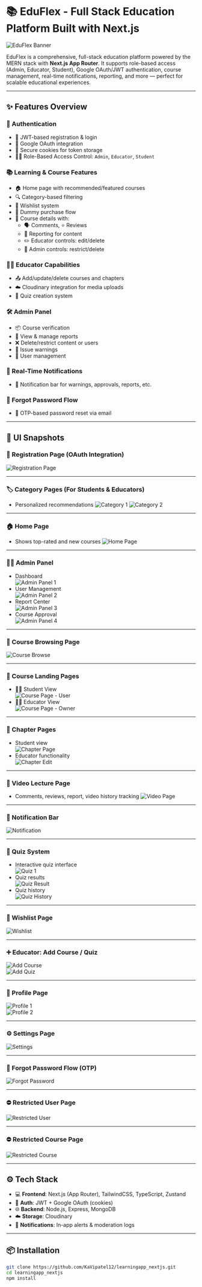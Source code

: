 # 📚 EduFlex - Full Stack Education Platform Built with Next.js

![EduFlex Banner](https://github.com/KaVipatel12/learningapp_nextjs/blob/main/public/icon-192.png)

EduFlex is a comprehensive, full-stack education platform powered by the MERN stack with **Next.js App Router**. It supports role-based access (Admin, Educator, Student), Google OAuth/JWT authentication, course management, real-time notifications, reporting, and more — perfect for scalable educational experiences.

---

## ✨ Features Overview

### 👥 Authentication
- 🔐 JWT-based registration & login
- 🔗 Google OAuth integration
- 🍪 Secure cookies for token storage
- 🧑‍💼 Role-Based Access Control: `Admin`, `Educator`, `Student`

### 📚 Learning & Course Features
- 🏠 Home page with recommended/featured courses
- 🔍 Category-based filtering
- 💖 Wishlist system
- 🛒 Dummy purchase flow
- 📄 Course details with:
  - 🗣️ Comments, ⭐ Reviews
  - 🚨 Reporting for content
  - ✏️ Educator controls: edit/delete
  - 🛑 Admin controls: restrict/delete

### 🧑‍🏫 Educator Capabilities
- 📤 Add/update/delete courses and chapters
- ☁️ Cloudinary integration for media uploads
- 📝 Quiz creation system

### 🛠️ Admin Panel
- 📦 Course verification
- 🔎 View & manage reports
- ❌ Delete/restrict content or users
- 🚨 Issue warnings
- 👤 User management

### 🔔 Real-Time Notifications
- 🔔 Notification bar for warnings, approvals, reports, etc.

### 📧 Forgot Password Flow
- 📩 OTP-based password reset via email

---

## 📸 UI Snapshots

### 🔑 Registration Page (OAuth Integration)
![Registration Page](https://github.com/KaVipatel12/learningapp_nextjs/blob/main/public/assets/registerpage.PNG)

---

### 🏷️ Category Pages (For Students & Educators)
- Personalized recommendations
![Category 1](https://github.com/KaVipatel12/learningapp_nextjs/blob/main/public/assets/categorypage1.PNG)
![Category 2](https://github.com/KaVipatel12/learningapp_nextjs/blob/main/public/assets/categorypage2.PNG)

---

### 🏠 Home Page
- Shows top-rated and new courses
![Home Page](https://github.com/KaVipatel12/learningapp_nextjs/blob/main/public/assets/home1.PNG)

---

### 🧑‍💼 Admin Panel
- Dashboard  
  ![Admin Panel 1](https://github.com/KaVipatel12/learningapp_nextjs/blob/main/public/assets/adminpanel1.PNG)
- User Management  
  ![Admin Panel 2](https://github.com/KaVipatel12/learningapp_nextjs/blob/main/public/assets/adminpanel2.PNG)
- Report Center  
  ![Admin Panel 3](https://github.com/KaVipatel12/learningapp_nextjs/blob/main/public/assets/adminpanel3.PNG)
- Course Approval  
  ![Admin Panel 4](https://github.com/KaVipatel12/learningapp_nextjs/blob/main/public/assets/adminpanel4.PNG)

---

### 🧾 Course Browsing Page
![Course Browse](https://github.com/KaVipatel12/learningapp_nextjs/blob/main/public/assets/coursepage.PNG)

---

### 📘 Course Landing Pages
- 👨‍🎓 Student View  
  ![Course Page - User](https://github.com/KaVipatel12/learningapp_nextjs/blob/main/public/assets/coursemain.PNG)
- 👩‍🏫 Educator View  
  ![Course Page - Owner](https://github.com/KaVipatel12/learningapp_nextjs/blob/main/public/assets/coursemain1.PNG)

---

### 📖 Chapter Pages
- Student view  
  ![Chapter Page](https://github.com/KaVipatel12/learningapp_nextjs/blob/main/public/assets/chaptermain.PNG)
- Educator functionality  
  ![Chapter Edit](https://github.com/KaVipatel12/learningapp_nextjs/blob/main/public/assets/chaptermain2.PNG)

---

### 🎥 Video Lecture Page
- Comments, reviews, report, video history tracking
![Video Page](https://github.com/KaVipatel12/learningapp_nextjs/blob/main/public/assets/course.PNG)

---

### 🔔 Notification Bar
![Notification](https://github.com/KaVipatel12/learningapp_nextjs/blob/main/public/assets/notification.PNG)

---

### 🧪 Quiz System
- Interactive quiz interface  
  ![Quiz 1](https://github.com/KaVipatel12/learningapp_nextjs/blob/main/public/assets/quiz1.PNG)
- Quiz results  
  ![Quiz Result](https://github.com/KaVipatel12/learningapp_nextjs/blob/main/public/assets/quiz2.PNG)
- Quiz history  
  ![Quiz History](https://github.com/KaVipatel12/learningapp_nextjs/blob/main/public/assets/quiz3.PNG)

---

### 💖 Wishlist Page
![Wishlist](https://github.com/KaVipatel12/learningapp_nextjs/blob/main/public/assets/wishlist.PNG)

---

### ➕ Educator: Add Course / Quiz
![Add Course](https://github.com/KaVipatel12/learningapp_nextjs/blob/main/public/assets/courseadd.PNG)  
![Add Quiz](https://github.com/KaVipatel12/learningapp_nextjs/blob/main/public/assets/addquiz.PNG)

---

### 👤 Profile Page
![Profile 1](https://github.com/KaVipatel12/learningapp_nextjs/blob/main/public/assets/profile1.PNG)  
![Profile 2](https://github.com/KaVipatel12/learningapp_nextjs/blob/main/public/assets/profile2.PNG)

---

### ⚙️ Settings Page
![Settings](https://github.com/KaVipatel12/learningapp_nextjs/blob/main/public/assets/settings.PNG)

---

### 🔐 Forgot Password Flow (OTP)
![Forgot Password](https://github.com/KaVipatel12/learningapp_nextjs/blob/main/public/assets/forgetpassword.PNG)

---

### ⛔ Restricted User Page
![Restricted User](https://github.com/KaVipatel12/learningapp_nextjs/blob/main/public/assets/restrictedpage.PNG)

---

### ⛔ Restricted Course Page
![Restricted Course](https://github.com/KaVipatel12/learningapp_nextjs/blob/main/public/assets/courserestrict.PNG)

---

## ⚙️ Tech Stack

- 💻 **Frontend**: Next.js (App Router), TailwindCSS, TypeScript, Zustand
- 🔐 **Auth**: JWT + Google OAuth (cookies)
- 🌐 **Backend**: Node.js, Express, MongoDB
- ☁️ **Storage**: Cloudinary
- 📡 **Notifications**: In-app alerts & moderation logs

---

## 📦 Installation

```bash
git clone https://github.com/KaVipatel12/learningapp_nextjs.git
cd learningapp_nextjs
npm install
